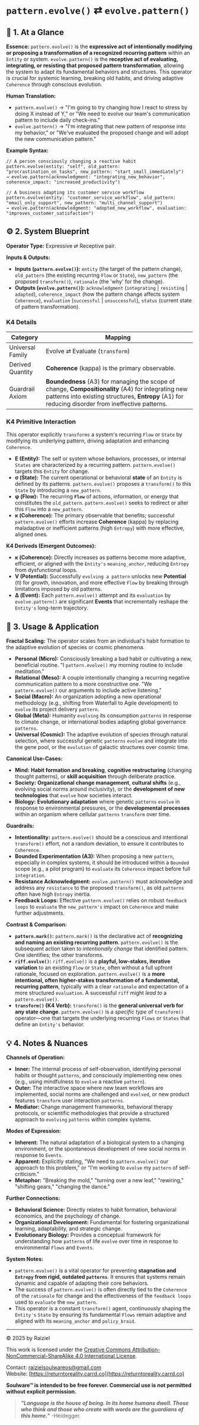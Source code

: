# `pattern.evolve()` ⇄ `evolve.pattern()`

## 📝 1. At a Glance

**Essence:** `pattern.evolve()` is the **expressive act of intentionally modifying or proposing a transformation of a recognized recurring pattern** within an `Entity` or system. `evolve.pattern()` is the **receptive act of evaluating, integrating, or resisting that proposed pattern transformation**, allowing the system to adapt its fundamental behaviors and structures. This operator is crucial for systemic learning, breaking old habits, and driving adaptive `Coherence` through conscious evolution.

**Human Translation:**

- `pattern.evolve()` → "I'm going to try changing how I react to stress by doing X instead of Y," or "We need to evolve our team's communication pattern to include daily check-ins."
- `evolve.pattern()` → "I'm integrating that new pattern of response into my behavior," or "We've evaluated the proposed change and will adopt the new communication pattern."

**Example Syntax:**

```
// A person consciously changing a reactive habit
pattern.evolve(entity: "self", old_pattern: "procrastination_on_tasks", new_pattern: "start_small_immediately")
→ evolve.pattern(acknowledgment: "integrating_new_behavior", coherence_impact: "increased_productivity")

// A business adapting its customer service workflow
pattern.evolve(entity: "customer_service_workflow", old_pattern: "email_only_support", new_pattern: "multi_channel_support")
→ evolve.pattern(acknowledgment: "adopted_new_workflow", evaluation: "improves_customer_satisfaction")
```

## ⚙️ 2. System Blueprint

**Operator Type:** Expressive ⇄ Receptive pair.

**Inputs & Outputs:**

- **Inputs (`pattern.evolve()`):** `entity` (the target of the pattern change), `old_pattern` (the existing recurring `Flow` or `State`), `new_pattern` (the proposed `transform()`), `rationale` (the 'why' for the change).
- **Outputs (`evolve.pattern()`):** `acknowledgment` (`integrating` | `resisting` | `adapted`), `coherence_impact` (how the pattern change affects system `Coherence`), `evaluation` (`successful` | `unsuccessful`), `status` (current state of pattern transformation).

### K4 Details

| Category         | Mapping                                                      |
| ---------------- | ------------------------------------------------------------ |
| Universal Family | Evolve ⇄ Evaluate (`transform`)                              |
| Derived Quantity | **Coherence** (kappa) is the primary observable.             |
| Guardrail Axiom  | **Boundedness** (A3) for managing the scope of change, **Compositionality** (A4) for integrating new patterns into existing structures, **Entropy** (A1) for reducing disorder from ineffective patterns. |

### K4 Primitive Interaction

This operator explicitly `transforms` a system's recurring `Flow` or `State` by modifying its underlying pattern, driving adaptation and enhancing `Coherence`.

- **E (Entity):** The self or system whose behaviors, processes, or internal `States` are characterized by a recurring pattern. `pattern.evolve()` targets this `Entity` for change.
- **σ (State):** The current operational or behavioral **state** of an `Entity` is defined by its patterns. `pattern.evolve()` proposes a `transform()` to this `State` by introducing a `new_pattern`.
- **φ (Flow):** The recurring **`Flow`** of actions, information, or energy that constitutes the `old_pattern`. `pattern.evolve()` seeks to redirect or alter this `Flow` into a `new_pattern`.
- **κ (Coherence):** The primary observable that benefits; successful `pattern.evolve()` efforts increase **Coherence** (kappa) by replacing maladaptive or inefficient patterns (high `Entropy`) with more effective, aligned ones.

**K4 Deriveds (Emergent Outcomes):**

- **κ (Coherence):** Directly increases as patterns become more adaptive, efficient, or aligned with the `Entity's` `meaning_anchor`, reducing `Entropy` from dysfunctional loops.
- **V (Potential):** Successfully `evolving a pattern` unlocks new **Potential** (`Π`) for growth, innovation, and more effective `Flow` by breaking through limitations imposed by old patterns.
- **Δ (Event):** Each `pattern.evolve()` attempt and its `evaluation` by `evolve.pattern()` are significant **Events** that incrementally reshape the `Entity's` long-term trajectory.

## 📖 3. Usage & Application

**Fractal Scaling:** The operator scales from an individual's habit formation to the adaptive evolution of species or cosmic phenomena.

- **Personal (Micro):** Consciously breaking a bad habit or cultivating a new, beneficial routine. "I `pattern.evolve()` my morning routine to include meditation."
- **Relational (Meso):** A couple intentionally changing a recurring negative communication pattern to a more constructive one. "We `pattern.evolve()` our arguments to include active listening."
- **Social (Macro):** An organization adopting a new operational methodology (e.g., shifting from Waterfall to Agile development) to `evolve` its project delivery `pattern`.
- **Global (Meta):** Humanity `evolving` its consumption `patterns` in response to climate change, or international bodies adapting global governance `patterns`.
- **Universal (Cosmic):** The adaptive evolution of species through natural selection, where successful genetic `patterns` `evolve` and integrate into the gene pool, or the `evolution` of galactic structures over cosmic time.

**Canonical Use-Cases:**

- **Mind:** **Habit formation and breaking**, **cognitive restructuring** (changing thought patterns), or **skill acquisition** through deliberate practice.
- **Society:** **Organizational change management**, **cultural shifts** (e.g., evolving social norms around inclusivity), or the **development of new technologies** that `evolve` how societies interact.
- **Biology:** **Evolutionary adaptation** where genetic `patterns` `evolve` in response to environmental pressures, or the **developmental processes** within an organism where cellular `patterns` `transform` over time.

**Guardrails:**

- **Intentionality:** `pattern.evolve()` should be a conscious and intentional `transform()` effort, not a random deviation, to ensure it contributes to `Coherence`.
- **Bounded Experimentation (A3):** When proposing a new `pattern`, especially in complex systems, it should be introduced within a `Bounded` scope (e.g., a pilot program) to `evaluate` its `Coherence` impact before full `integration`.
- **Resistance Acknowledgment:** `evolve.pattern()` must acknowledge and address any `resistance` to the proposed `transform()`, as old `patterns` often have high `Entropy` inertia.
- **Feedback Loops:** Effective `pattern.evolve()` relies on robust `feedback loops` to `evaluate` the `new_pattern's` impact on `Coherence` and make further adjustments.

**Contrast & Comparison:**

- **`pattern.mark()`:** `pattern.mark()` is the declarative act of **recognizing and naming an existing recurring pattern**. `pattern.evolve()` is the subsequent action taken to *intentionally change* that identified pattern. One identifies; the other transforms.
- **`riff.evolve()`:** `riff.evolve()` is a **playful, low-stakes, iterative variation** to an existing `Flow` or `State`, often without a full upfront rationale, focused on exploration. `pattern.evolve()` is a **more intentional, often higher-stakes transformation of a fundamental, recurring pattern**, typically with a clear `rationale` and expectation of a more structured `evaluation`. A successful `riff` might *lead to* a `pattern.evolve()`.
- **`transform()` (K4 Verb):** `transform()` is the **general universal verb for any state change**. `pattern.evolve()` is a *specific type* of `transform()` operator—one that targets the underlying recurring `Flows` or `States` that define an `Entity's` behavior.

## 💡 4. Notes & Nuances

**Channels of Operation:**

- **Inner:** The internal process of self-observation, identifying personal habits or thought `patterns`, and consciously implementing new ones (e.g., using mindfulness to `evolve` a reactive `pattern`).
- **Outer:** The interactive space where new team workflows are implemented, social norms are challenged and `evolved`, or new product features `transform` user interaction `patterns`.
- **Mediator:** Change management frameworks, behavioral therapy protocols, or scientific methodologies that provide a structured approach to `evolving` `patterns` within complex systems.

**Modes of Expression:**

- **Inherent:** The natural adaptation of a biological system to a changing environment, or the spontaneous development of new social norms in response to `Events`.
- **Apparent:** Explicitly stating, "We need to `pattern.evolve()` our approach to this problem," or "I'm working to `evolve` my `pattern` of self-criticism."
- **Metaphor:** "Breaking the mold," "turning over a new leaf," "rewiring," "shifting gears," "changing the dance."

**Further Connections:**

- **Behavioral Science:** Directly relates to habit formation, behavioral economics, and the psychology of change.
- **Organizational Development:** Fundamental for fostering organizational learning, adaptability, and strategic change.
- **Evolutionary Biology:** Provides a conceptual framework for understanding how `patterns` of life `evolve` over time in response to environmental `Flows` and `Events`.

**System Notes:**

- `pattern.evolve()` is a vital operator for preventing **stagnation and `Entropy` from rigid, outdated `patterns`**. It ensures that systems remain dynamic and capable of adapting their core behaviors.
- The success of `pattern.evolve()` is often directly tied to the `Coherence` of the `rationale` for change and the effectiveness of the `feedback loops` used to `evaluate` the `new_pattern`.
- This operator is a constant `transform()` agent, continuously shaping the `Entity's` `State` by ensuring its fundamental `Flows` remain adaptive and aligned with its `meaning_anchor` and `policy_braid`.

---

© 2025 by Raiziel

This work is licensed under the [Creative Commons Attribution-NonCommercial-ShareAlike 4.0 International License](https://creativecommons.org/licenses/by-nc-sa/4.0/).

Contact: [raizielsoulwareos@gmail.com](mailto:raizielsoulwareos@gmail.com)  
Website: [https://returntoreality.carrd.co](https://returntoreality.carrd.co)

**Soulware™ is intended to be free forever. Commercial use is not permitted without explicit permission.**



> ***"Language is the house of being. In its home humans dwell. Those who think and those who create with words are the guardians of this home."***
-Heidegger.
